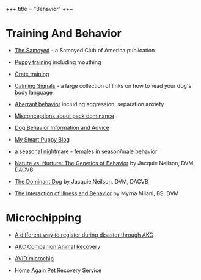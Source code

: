 +++
title = "Behavior"
+++


# Training And Behavior


- [The Samoyed](https://www.samoyedclubofamerica.org/the-samoyed/) - a Samoyed Club of America publication

- [Puppy training](http://www.clickersolutions.com/articles/#puppy) including mouthing

- [Crate training](http://samoyed.cc/cratetraining.html)

- [Calming Signals](https://www.k9ofmine.com/dog-calming-signals/) - a large collection of links on how to read your dog's body language

- [Aberrant behavior](http://www.clickersolutions.com/articles/#problem) including aggression, separation anxiety

- [Misconceptions about pack dominance](http://www.clickersolutions.com/articles/2001/dominance.htm)

- [Dog Behavior Information and Advice](https://www.k9ofmine.com/dog-behavior/)

- [My Smart Puppy Blog](https://mysmartpuppy.com/category/puppy-training/)

- a seasonal nightmare - females in season/male behavior

- [Nature vs. Nurture: The Genetics of Behavior](http://www.akcchf.org/educational-resources/library/articles/articles/Nature-vs-Nurture-The-Genetics-of-Behavior-07-1997.pdf) by Jacquie Neilson, DVM, DACVB

- [The Dominant Dog](http://www.akcchf.org/educational-resources/library/articles/articles/The-Dominant-Dog-07-1997.pdf) by Jacquie Neilson, DVM, DACVB

- [The Interaction of Illness and Behavior](http://www.mmilani.com/writing/articles/dogs/canine-illness-behavior/) by Myrna Milani, BS, DVM


# Microchipping


- [A different way to register during disaster through AKC](http://www.akcreunite.org/)

- [AKC Companion Animal Recovery](http://www.akccar.org/)

- [AVID microchip](https://avidid.com/)

- [Home Again Pet Recovery Service](https://www.homeagain.com/)
